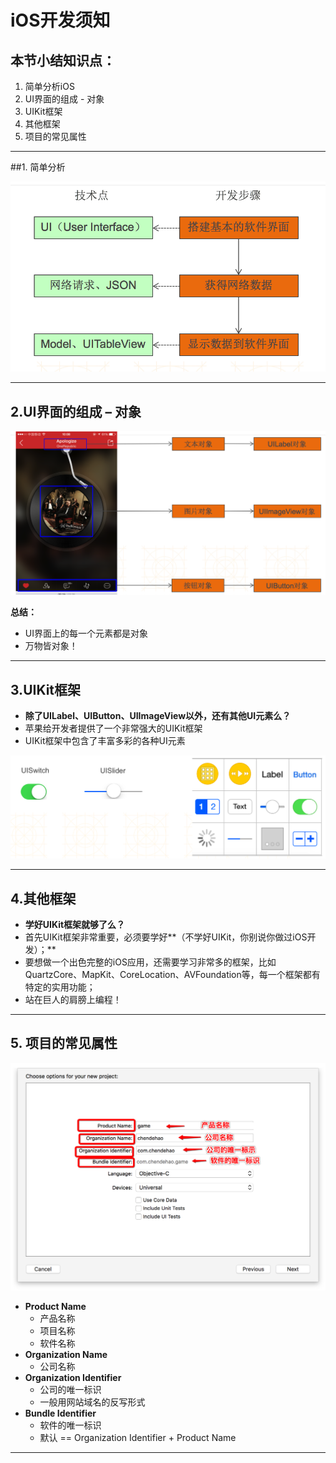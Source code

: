 # iOS开发须知

## 本节小结知识点：

1. 简单分析iOS
2. UI界面的组成 - 对象
3. UIKit框架
4. 其他框架
5. 项目的常见属性

---

##1. 简单分析

![](images/ios-开发的简单分析.png)

---

## 2.UI界面的组成 – 对象

![UI界面的组成](images/ios-UI界面的组成-对象.png)

**总结：**

- UI界面上的每一个元素都是对象
- 万物皆对象！

---


## 3.UIKit框架

- **除了UILabel、UIButton、UIImageView以外，还有其他UI元素么？**
- 苹果给开发者提供了一个非常强大的UIKit框架
- UIKit框架中包含了丰富多彩的各种UI元素
        

![UIKit框架](images/ios-UIKit框架.png)


---

## 4.其他框架
- **学好UIKit框架就够了么？**
- 首先UIKit框架非常重要，必须要学好**（不学好UIKit，你别说你做过iOS开发）；**
- 要想做一个出色完整的iOS应用，还需要学习非常多的框架，比如QuartzCore、MapKit、CoreLocation、AVFoundation等，每一个框架都有特定的实用功能；
- 站在巨人的肩膀上编程！

---


## 5. 项目的常见属性

![项目中常见属性](images/ios-项目中常见属性.png)


- **Product Name**
    - 产品名称
    - 项目名称
    - 软件名称
- **Organization Name**
    - 公司名称
- **Organization Identifier**
    - 公司的唯一标识
    - 一般用网站域名的反写形式
- **Bundle Identifier**
    - 软件的唯一标识
    - 默认 == Organization Identifier + Product Name

---



